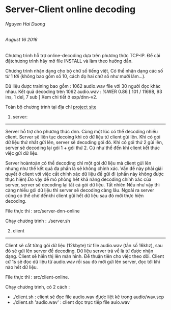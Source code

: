 Server-Client online decoding
=================================
###### Nguyen Hai Duong
###### August 16 2016

Chương trình hỗ trợ online-decoding dựa trên phương thức TCP-IP. Để cài đặtchương
trình hãy mở file INSTALL và làm theo hướng dẫn.

Chương trình nhận dạng cho bộ chữ số tiếng việt. Có thể nhận dạng các số  từ 1 tới
(không bao gồm số 10, cách đọ hai chữ số như mười lăm...).

Dữ liệu được training bao gồm : 1062 audio.wav file với 30 người đọc khác nhau.
Kết quả decoding trên 1062 audio.wav : %WER 0.86 [ 101 / 11698, 93 ins, 1 del, 7 sub ]
Xem chi tiết ở exp/dnn-v2.

Toàn bộ chương trình tại địa chỉ [project site](https://github.com/DuongNguyenHai/connected-digit-online-decoding)

1.	server:
---------------------------------

Server hỗ trợ cho phương thức dnn. Cùng một lúc có thể decoding nhiều client.
Server sẽ liên tục decoing khi có dữ liệu từ client gửi lên. Khi có gói dữ liệu
thứ nhất gửi lên, server sẽ decoding gói đó. Khi có gói thứ 2 gửi lên, server
sẽ decoding lại gói 1 + gói thứ 2. Cứ như thế đến khí client kết thúc việc gửi
dữ liệu.

Server hoàntoàn có thể  decoding chỉ một gói dữ liệu mà client gửi lên nhưng như
thế kết quả đa phần là sẽ không chính xác. Vấn đề này phải giải quyết ở client
với việc cắt chính xác dữ liệu để gửi đi (phần này không được thực hiện).Do vậy
để mô phỏng hết khả năng decoding chính xác của server, server sẽ decoding lại
tất cả gói dữ liệu. Tất nhiên Nếu như vậy thì càng nhiều gói dữ liệu thì server 
sẽ decoding càng lâu. Ngoài ra server cũng có thể chờ đếnkhi client gửi hết dữ 
liệu sau đó mới thực hiện decoding.

File thực thi : src/server-dnn-online

Chạy chương trình : ./server.sh

2. client
---------------------------------

Client sẽ cắt từng gói dữ liệu (12kbyte) từ file audio.wav (tần số 16khz), sau đó 
sẽ gửi lên server để decoding. Dữ liệu server trả về là từ được nhận dạng. Client 
sẽ  hiển thị lên màn hình. Để thuận tiên cho việc theo dõi. Client cứ 1s sẽ đọc dữ
liệu từ audio.wav rồi sau đó mới gửi lên server, đọc tới khi nào hết dữ liệu.

File thực thì : src/client-online.

Chạy chương trình, có 2 cách :
-	./client.sh : client sẽ đọc file audio.wav được liệt kê trong audio/wav.scp
-	./client.sh 'audio.wav' : client đọc trực tiếp file auio.wav

